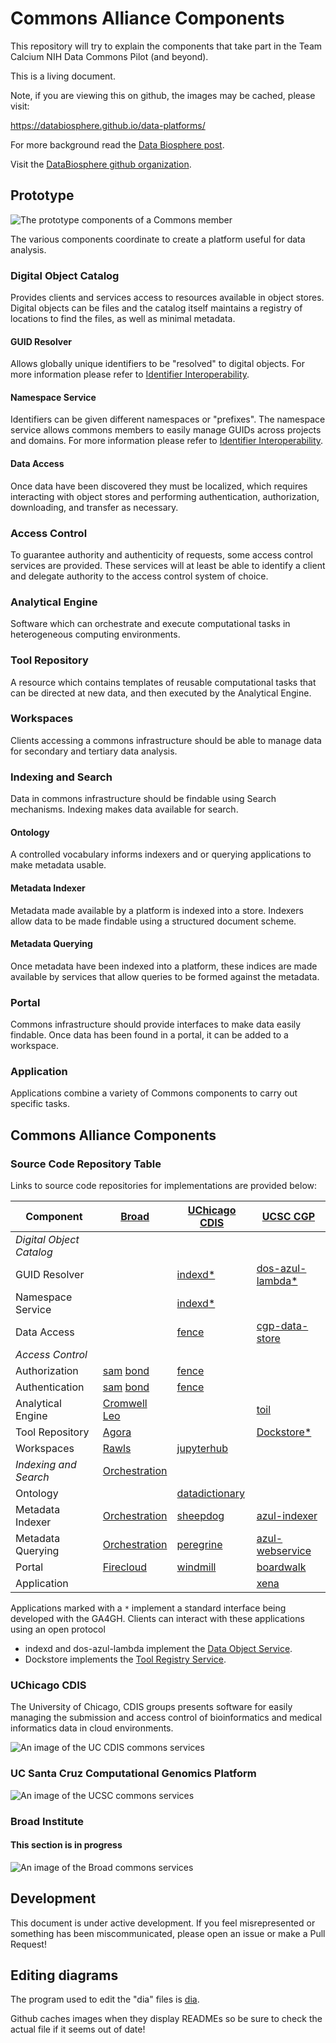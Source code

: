 # Commons Alliance Components

This repository will try to explain the components that take part 
in the Team Calcium NIH Data Commons Pilot (and beyond).

This is a living document.

Note, if you are viewing this on github, the images may be cached, please visit:

https://databiosphere.github.io/data-platforms/

For more background read the [Data Biosphere post](https://medium.com/@benedictpaten/a-data-biosphere-for-biomedical-research-d212bbfae95d).

Visit the [DataBiosphere github organization](https://github.com/DataBiosphere).

## Prototype

<img src="diagrams/prototype.svg" alt="The prototype components of a Commons member" />

The various components coordinate to create a platform useful for data analysis.

### Digital Object Catalog

Provides clients and services access to resources available in object stores. Digital objects
can be files and the catalog itself maintains a registry of locations to find the files, as 
well as minimal metadata.

#### GUID Resolver

Allows globally unique identifiers to be "resolved" to digital objects. For more information 
please refer to [Identifier Interoperability](https://github.com/DataBiosphere/identifier-interoperability).

#### Namespace Service

Identifiers can be given different namespaces or "prefixes". The namespace service allows commons 
members to easily manage GUIDs across projects and domains. For more information 
please refer to [Identifier Interoperability](https://github.com/DataBiosphere/identifier-interoperability).

#### Data Access

Once data have been discovered they must be localized, which requires interacting with object stores 
and performing authentication, authorization, downloading, and transfer as necessary.

### Access Control

To guarantee authority and authenticity of requests, some access control services are provided. 
These services will at least be able to identify a client and delegate authority to the access 
control system of choice.

### Analytical Engine

Software which can orchestrate and execute computational tasks in heterogeneous computing 
environments.

### Tool Repository

A resource which contains templates of reusable computational tasks that can be directed at new 
data, and then executed by the Analytical Engine.

### Workspaces

Clients accessing a commons infrastructure should be able to manage data for secondary and 
tertiary data analysis.

### Indexing and Search

Data in commons infrastructure should be findable using Search mechanisms. Indexing makes data 
available for search.

#### Ontology

A controlled vocabulary informs indexers and or querying applications to make metadata usable.

#### Metadata Indexer

Metadata made available by a platform is indexed into a store. Indexers allow data to be made 
findable using a structured document scheme.

#### Metadata Querying

Once metadata have been indexed into a platform, these indices are made available by services 
that allow queries to be formed against the metadata.

### Portal

Commons infrastructure should provide interfaces to make data easily findable. Once data has been 
found in a portal, it can be added to a workspace.

### Application

Applications combine a variety of Commons components to carry out specific tasks.

## Commons Alliance Components

### Source Code Repository Table

Links to source code repositories for implementations are provided below:

| Component                  |          [Broad][20]     |  [UChicago CDIS][21]  |       [UCSC CGP][22]          |
|----------------------------|--------------------------|-----------------------|-------------------------------|
|  *Digital Object Catalog*  |                          |                       |                               |
| GUID Resolver              |                          |  [indexd][6][*][25]   |  [dos-azul-lambda][13][*][25] |
| Namespace Service          |                          |  [indexd][6][*][25]   |                               |
| Data Access                |                          |  [fence][7]           |  [cgp-data-store][23]         |
| *Access Control*           |                          |                       |                               |
| Authorization              |   [sam][1] [bond][2]     |  [fence][7]           |                               |
| Authentication             |   [sam][1] [bond][2]     |  [fence][7]           |                               |
| Analytical Engine          |   [Cromwell][3] [Leo][28]|                       |  [toil][14]                   |
| Tool Repository            |   [Agora][4]             |                       |  [Dockstore][15][*][24]       |
| Workspaces                 |   [Rawls][26]            | [jupyterhub][8]       |                               |
| *Indexing and Search*      |   [Orchestration][27]    |                       |                               |
| Ontology                   |                          | [datadictionary][9]   |                               |
| Metadata Indexer           |   [Orchestration][27]    | [sheepdog][10]        | [azul-indexer][16]            |
| Metadata Querying          |   [Orchestration][27]    | [peregrine][11]       | [azul-webservice][17]         |
| Portal                     |   [Firecloud][5]         | [windmill][12]        | [boardwalk][18]               |
| Application                |                          |                       | [xena][19]                    |

Applications marked with a `*` implement a standard interface being developed with the GA4GH. 
Clients can interact with these applications using an open protocol

* indexd and dos-azul-lambda implement the [Data Object Service][25].
* Dockstore implements the [Tool Registry Service][24].

[1]: https://github.com/broadinstitute/sam
[2]: https://github.com/DataBiosphere/bond
[3]: https://github.com/broadinstitute/cromwell
[4]: https://github.com/broadinstitute/agora
[5]: https://github.com/broadinstitute/firecloud-ui
[6]: https://github.com/uc-cdis/indexd
[7]: https://github.com/uc-cdis/fence
[8]: https://github.com/jupyterhub/jupyterhub
[9]: https://github.com/uc-cdis/datadictionary
[10]: https://github.com/uc-cdis/sheepdog
[11]: https://github.com/uc-cdis/peregrine
[12]: https://github.com/uc-cdis/data-portal
[13]: https://github.com/DataBiosphere/dos-azul-lambda
[14]: https://github.com/BD2KGenomics/toil
[15]: https://github.com/ga4gh/dockstore
[16]: https://github.com/DataBiosphere/azul
[17]: https://github.com/DataBiosphere/azul
[18]: https://github.com/DataBiosphere/cgp-boardwalk
[19]: https://github.com/ucscXena/ucsc-xena-server
[20]: https://www.broadinstitute.org/
[21]: https://cdis.uchicago.edu/gen3
[22]: https://cgl.genomics.ucsc.edu/
[23]: https://github.com/DataBiosphere/cgp-data-store
[24]: https://github.com/ga4gh/tool-registry-service-schemas
[25]: https://github.com/ga4gh/data-object-service-schemas
[26]: https://github.com/broadinstitute/rawls
[27]: https://github.com/broadinstitute/firecloud-orchestration
[28]: https://github.com/DataBiosphere/leonardo

### UChicago CDIS

The University of Chicago, CDIS groups presents software for easily managing the submission and 
access control of bioinformatics and medical informatics data in cloud environments.

<img src="diagrams/uc-cdis.svg" alt="An image of the UC CDIS commons services" />

### UC Santa Cruz Computational Genomics Platform

<img src="diagrams/ucsc.svg" alt="An image of the UCSC commons services" />

### Broad Institute

#### This section is in progress

<img src="diagrams/broad.svg" alt="An image of the Broad commons services" />

## Development

This document is under active development. If you feel misrepresented or something has been
miscommunicated, please open an issue or make a Pull Request!

## Editing diagrams

The program used to edit the "dia" files is [dia](http://dia-installer.de/).

Github caches images when they display READMEs so be sure to check the actual file if 
it seems out of date!

